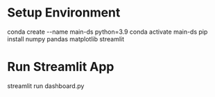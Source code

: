 # Setup Environment
conda create --name main-ds python=3.9
conda activate main-ds
pip install numpy pandas matplotlib streamlit

# Run Streamlit App
streamlit run dashboard.py
